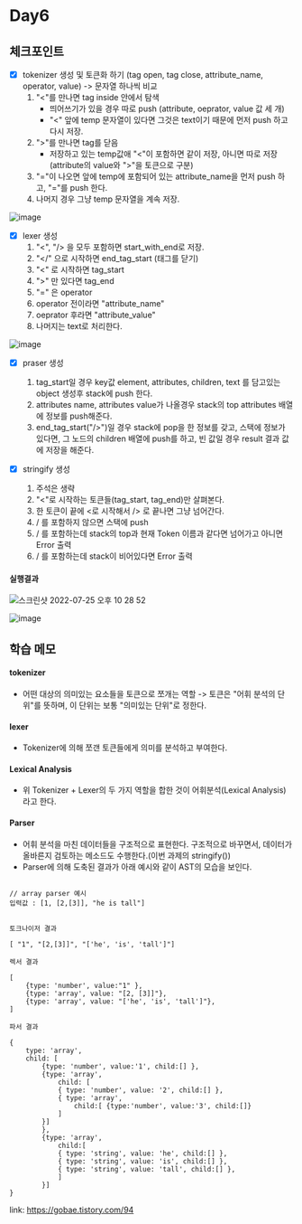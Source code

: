# Day6

## 체크포인트
- [x] tokenizer 생성 및 토큰화 하기 (tag open, tag close, attribute_name, operator, value) -> 문자열 하나씩 비교
  1. "<"를 만나면 tag inside 안에서 탐색
      - 띄어쓰기가 있을 경우 따로 push (attribute, oeprator, value 값 세 개)
      - "<" 앞에 temp 문자열이 있다면 그것은 text이기 때문에 먼저 push 하고 다시 저장.
  2. ">"를 만나면 tag를 닫음
      - 저장하고 있는 temp값애 "<"이 포함하면 같이 저장, 아니면 따로 저장(attribute의 value와 ">"을 토큰으로 구분)  
  3. "="이 나오면 앞에 temp에 포함되어 있는 attribute_name을 먼저 push 하고, "="를 push 한다. 
  4. 나머지 경우 그냥 temp 문자열을 계속 저장. 
  
  
![image](https://user-images.githubusercontent.com/64758931/180793317-448457d4-f732-4010-8ed1-57f8d266b1f1.png)

- [x] lexer 생성
  1. "<", "/> 을 모두 포함하면 start_with_end로 저장.
  2. "</" 으로 시작하면 end_tag_start (태그를 닫기)
  3. "<" 로 시작하면 tag_start
  4. ">" 만 있다면 tag_end
  5. "=" 은 operator
  6. operator 전이라면 "attribute_name"
  7. oeprator 후라면 "attribute_value"
  8. 나머지는 text로 처리한다. 

![image](https://user-images.githubusercontent.com/64758931/180793473-af98823a-a545-4a8e-8b3c-590042bcc003.png)


- [x] praser 생성
  1. tag_start일 경우 key값 element, attributes, children, text 를 담고있는 object 생성후 stack에 push 한다.
  2. attributes name, attributes value가 나올경우 stack의 top attributes 배열에 정보를 push해준다. 
  3. end_tag_start("/>")일 경우 stack에 pop을 한 정보를 갖고, 스택에 정보가 있다면, 그 노드의 children 배열에 push를 하고, 빈 값일 경우 result 결과 값에 저장을 해준다.  

- [x] stringify 생성
  1. 주석은 생략
  2. "<"로 시작하는 토큰들(tag_start, tag_end)만 살펴본다.
  3. 한 토큰이 끝에 <로 시작해서 /> 로 끝나면 그냥 넘어간다.
  4. / 를 포함하지 않으면 스택에 push
  5. / 를 포함하는데 stack의 top과 현재 Token 이름과 같다면 넘어가고 아니면 Error 출력
  6. / 를 포함하는데 stack이 비어있다면 Error 출력 

#### 실행결과 
![스크린샷 2022-07-25 오후 10 28 52](https://user-images.githubusercontent.com/64758931/180790963-c81ba16f-f949-4368-af7a-37289fb0dd1f.png)

![image](https://user-images.githubusercontent.com/64758931/180818520-53d42b9c-8375-4dd4-8a0d-90bbb0b640bd.png)


## 학습 메모
#### tokenizer
  - 어떤 대상의 의미있는 요소들을 토큰으로 쪼개는 역할 -> 토큰은 "어휘 분석의 단위"를 뜻하며, 이 단위는 보통 "의미있는 단위"로 정한다.
#### lexer 
  - Tokenizer에 의해 쪼갠 토큰들에게 의미를 분석하고 부여한다.

#### Lexical Analysis
  - 위 Tokenizer + Lexer의 두 가지 역할을 합한 것이 어휘분석(Lexical Analysis)라고 한다. 


#### Parser 
  - 어휘 분석을 마친 데이터들을 구조적으로 표현한다. 구조적으로 바꾸면서, 데이터가 올바른지 검토하는 메소드도 수행한다.(이번 과제의 stringify())
  - Parser에 의해 도축된 결과가 아래 예시와 같이 AST의 모습을 보인다.
```

// array parser 예시 
입력값 : [1, [2,[3]], "he is tall"]


토크나이저 결과 

[ "1", "[2,[3]]", "['he', 'is', 'tall']"]

렉서 결과 

[
	{type: 'number', value:"1" },
	{type: 'array', value: "[2, [3]]"},
	{type: 'array', value: "['he', 'is', 'tall']"},
]

파서 결과  

{
	type: 'array',
	child: [
		{type: 'number', value:'1', child:[] },
		{type: 'array', 
			child: [
			{ type: 'number', value: '2', child:[] },
			{ type: 'array', 
				child:[ {type:'number', value:'3', child:[]}
			]
		}]
		},
		{type: 'array', 
			child:[
			{ type: 'string', value: 'he', child:[] },
			{ type: 'string', value: 'is', child:[] },
			{ type: 'string', value: 'tall', child:[] },
			]
		}]
}
```

link: https://gobae.tistory.com/94